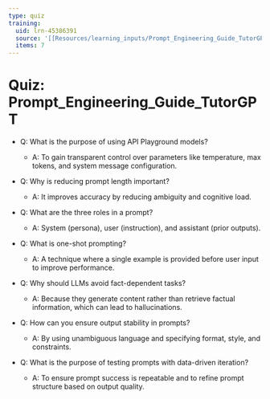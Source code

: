 ```yaml
---
type: quiz
training:
  uid: lrn-45386391
  source: '[[Resources/learning_inputs/Prompt_Engineering_Guide_TutorGPT]]'
  items: 7
---
```

# Quiz: Prompt_Engineering_Guide_TutorGPT

- Q: What is the purpose of using API Playground models?  
  - A: To gain transparent control over parameters like temperature, max tokens, and system message configuration.

- Q: Why is reducing prompt length important?  
  - A: It improves accuracy by reducing ambiguity and cognitive load.

- Q: What are the three roles in a prompt?  
  - A: System (persona), user (instruction), and assistant (prior outputs).

- Q: What is one-shot prompting?  
  - A: A technique where a single example is provided before user input to improve performance.

- Q: Why should LLMs avoid fact-dependent tasks?  
  - A: Because they generate content rather than retrieve factual information, which can lead to hallucinations.

- Q: How can you ensure output stability in prompts?  
  - A: By using unambiguous language and specifying format, style, and constraints.

- Q: What is the purpose of testing prompts with data-driven iteration?  
  - A: To ensure prompt success is repeatable and to refine prompt structure based on output quality.